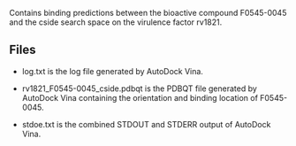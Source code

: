 Contains binding predictions between the bioactive compound F0545-0045 and the cside search space on the virulence factor rv1821.

## Files

- log.txt is the log file generated by AutoDock Vina.

- rv1821_F0545-0045_cside.pdbqt is the PDBQT file generated by AutoDock Vina containing the orientation and binding location of F0545-0045.

- stdoe.txt is the combined STDOUT and STDERR output of AutoDock Vina.

